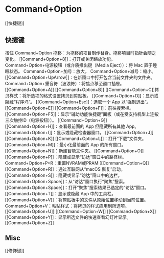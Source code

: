 # Command+Option

[[快捷键]]

## 快捷键

按住 Command+Option 拖移：为拖移的项目制作替身。拖移项目时指针会随之变化。
[[Command+Option+8]]：打开或关闭缩放功能。
Command+Option+电源按钮（或介质推出键（Media Eject））：将 Mac 置于睡眠状态。
Command+Option+加号：放大。
Command+Option+减号：缩小。
[[Command+Option+UpArrow]]：在新窗口中打开包含当前文件夹的文件夹。
Command+Option+重音符（波浪符）：将焦点移至窗口抽屉。
[[Command+Option+A]]
[[Command+Option+B]]
[[Command+Option+C]]拷贝样式：将所选项的格式设置拷贝到剪贴板。
[[Command+Option+D]]：显示或隐藏“程序坞”。
[[Command+Option+Esc]]：选取一个 App 以“强制退出”。
[[Command+Option+E]]
[[Command+Option+F]]：前往搜索栏。
[[Command+Option+F5]]：显示“辅助功能快捷键”面板（或在受支持机型上连按三次触控ID（电源按钮））。
[[Command+Option+G]]
[[Command+Option+H]]：查看最前面的 App 但隐藏所有其他 App。
[[Command+Option+I]]：显示或隐藏检查器窗口。
[[Command+Option+J]]
[[Command+Option+K]]
[[Command+Option+L]]：打开“下载”文件夹。
[[Command+Option+M]]：最小化最前面的 App 的所有窗口。
[[Command+Option+N]]：新建智能文件夹。
[[Command+Option+O]]
[[Command+Option+P]]：隐藏或显示“访达”窗口中的路径栏。
Command+Option+P+R：重置NVRAM或PRAM
[[Command+Option+Q]]
[[Command+Option+R]]：通过互联网从“macOS 恢复”启动。
[[Command+Option+S]]：隐藏或显示“访达”窗口中的边栏。
[[Command+Option+Space]]：从“访达”窗口执行“聚焦”搜索。
[[Command+Option+Space]]：打开“聚焦”搜索结果已选定的“访达”窗口。
[[Command+Option+T]]：显示或隐藏 App 中的工具栏。
[[Command+Option+V]]：将剪贴板中的文件从原始位置移动到当前位置。
Command+Option+V：粘贴样式：将拷贝的样式应用到所选项。
[[Command+Option+U]]
[[Command+Option+W]]
[[Command+Option+X]]
[[Command+Option+Y]]：显示所选文件的快速查看幻灯片显示。
[[Command+Option+Z]]



## Misc

[[修饰键]]
